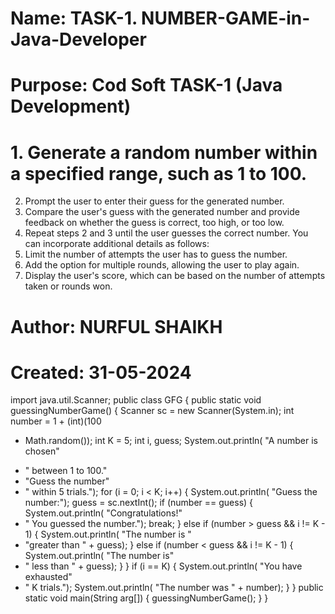 # Name:        TASK-1. NUMBER-GAME-in-Java-Developer
# Purpose:     Cod Soft TASK-1 (Java  Development)
#  1. Generate a random number within a specified range, such as 1 to 100.
   2. Prompt the user to enter their guess for the generated number.
   3. Compare the user's guess with the generated number and provide feedback on whether the guess is correct, too high, or too low.
   4. Repeat steps 2 and 3 until the user guesses the correct number. You can incorporate additional details as follows:
   5. Limit the number of attempts the user has to guess the number.
   6. Add the option for multiple rounds, allowing the user to play again.
   7. Display the user's score, which can be based on the number of attempts taken or rounds won.
# Author:      NURFUL SHAIKH
# Created:     31-05-2024

import java.util.Scanner;
public class GFG {
public static void
guessingNumberGame()
{
Scanner sc = new Scanner(System.in);
int number = 1 + (int)(100
* Math.random());
int K = 5;
int i, guess;
System.out.println(
"A number is chosen"
+ " between 1 to 100."
+ "Guess the number"
+ " within 5 trials.");
for (i = 0; i < K; i++) {
System.out.println(
"Guess the number:");
guess = sc.nextInt();
if (number == guess) {
System.out.println(
"Congratulations!"
+ " You guessed the number.");
break;
}
else if (number > guess
&& i != K - 1) {
System.out.println(
"The number is "
+ "greater than " + guess);
}
else if (number < guess
&& i != K - 1) {
System.out.println(
"The number is"
+ " less than " + guess);
}
}
if (i == K) {
System.out.println(
"You have exhausted"
+ " K trials.");
System.out.println(
"The number was " + number);
}
}
public static void
main(String arg[])
{
guessingNumberGame();
}
}
